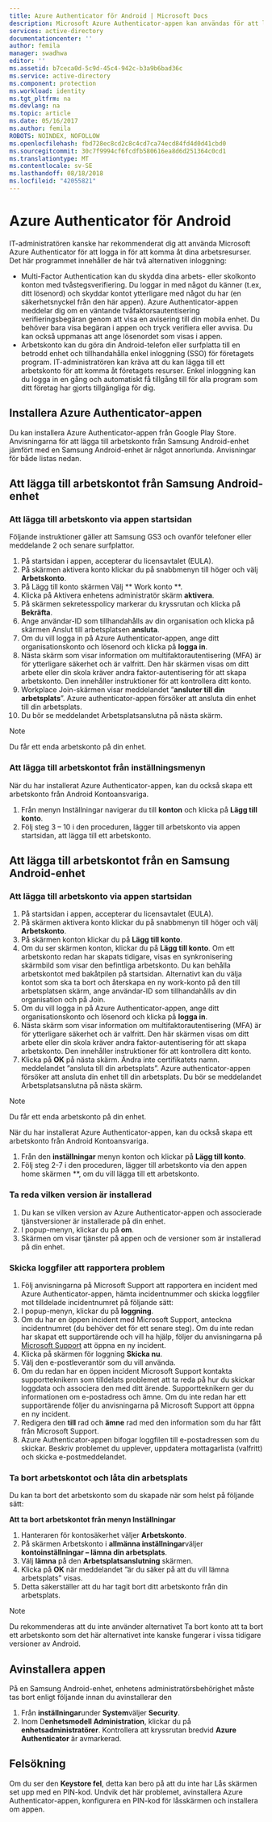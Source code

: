 ```yaml
---
title: Azure Authenticator för Android | Microsoft Docs
description: Microsoft Azure Authenticator-appen kan användas för att logga in för att få åtkomst till arbetsresurser. Azure Authenticator-appen meddelar dig om en väntande tvåfaktorsautentisering verifieringsbegäran genom att visa en avisering till din mobila enhet.
services: active-directory
documentationcenter: ''
author: femila
manager: swadhwa
editor: ''
ms.assetid: b7ceca0d-5c9d-45c4-942c-b3a9b6bad36c
ms.service: active-directory
ms.component: protection
ms.workload: identity
ms.tgt_pltfrm: na
ms.devlang: na
ms.topic: article
ms.date: 05/16/2017
ms.author: femila
ROBOTS: NOINDEX, NOFOLLOW
ms.openlocfilehash: fbd728ec8cd2c8c4cd7ca74ecd84fd4d0d41cbd0
ms.sourcegitcommit: 30c7f9994cf6fcdfb580616ea8d6d251364c0cd1
ms.translationtype: MT
ms.contentlocale: sv-SE
ms.lasthandoff: 08/18/2018
ms.locfileid: "42055821"
---
```

# <a name="azure-authenticator-for-android"></a>Azure Authenticator för Android
IT-administratören kanske har rekommenderat dig att använda Microsoft Azure Authenticator för att logga in för att komma åt dina arbetsresurser. Det här programmet innehåller de här två alternativen inloggning:

* Multi-Factor Authentication kan du skydda dina arbets- eller skolkonto konton med tvåstegsverifiering. Du loggar in med något du känner (t.ex, ditt lösenord) och skyddar kontot ytterligare med något du har (en säkerhetsnyckel från den här appen). Azure Authenticator-appen meddelar dig om en väntande tvåfaktorsautentisering verifieringsbegäran genom att visa en avisering till din mobila enhet. Du behöver bara visa begäran i appen och tryck verifiera eller avvisa. Du kan också uppmanas att ange lösenordet som visas i appen.
* Arbetskonto kan du göra din Android-telefon eller surfplatta till en betrodd enhet och tillhandahålla enkel inloggning (SSO) för företagets program. IT-administratören kan kräva att du kan lägga till ett arbetskonto för att komma åt företagets resurser. Enkel inloggning kan du logga in en gång och automatiskt få tillgång till för alla program som ditt företag har gjorts tillgängliga för dig.

## <a name="installing-the-azure-authenticator-app"></a>Installera Azure Authenticator-appen
Du kan installera Azure Authenticator-appen från Google Play Store.
Anvisningarna för att lägga till arbetskonto från Samsung Android-enhet jämfört med en Samsung Android-enhet är något annorlunda. Anvisningar för både listas nedan.

## <a name="adding-the-work-account-from-samsung-android-device"></a>Att lägga till arbetskontot från Samsung Android-enhet
### <a name="adding-the-work-account-through-the-app-home-screen"></a>Att lägga till arbetskonto via appen startsidan
Följande instruktioner gäller att Samsung GS3 och ovanför telefoner eller meddelande 2 och senare surfplattor.

1. På startsidan i appen, accepterar du licensavtalet (EULA).
2. På skärmen aktivera konto klickar du på snabbmenyn till höger och välj **Arbetskonto**.
3. På Lägg till konto skärmen Välj ** Work konto **.
4. Klicka på Aktivera enhetens administratör skärm **aktivera**.
5. På skärmen sekretesspolicy markerar du kryssrutan och klicka på **Bekräfta**.
6. Ange användar-ID som tillhandahålls av din organisation och klicka på skärmen Anslut till arbetsplatsen **ansluta**.
7. Om du vill logga in på Azure Authenticator-appen, ange ditt organisationskonto och lösenord och klicka på **logga in**.
8. Nästa skärm som visar information om multifaktorautentisering (MFA) är för ytterligare säkerhet och är valfritt. Den här skärmen visas om ditt arbete eller din skola kräver andra faktor-autentisering för att skapa arbetskonto. Den innehåller instruktioner för att kontrollera ditt konto.
9. Workplace Join-skärmen visar meddelandet ”**ansluter till din arbetsplats**”. Azure authenticator-appen försöker att ansluta din enhet till din arbetsplats.
10. Du bör se meddelandet Arbetsplatsanslutna på nästa skärm.

> [!NOTE]
> Du får ett enda arbetskonto på din enhet.
> 
> 

### <a name="adding-the-work-account-from-the-settings-menu"></a>Att lägga till arbetskontot från inställningsmenyn
När du har installerat Azure Authenticator-appen, kan du också skapa ett arbetskonto från Android Kontoansvariga.

1. Från menyn Inställningar navigerar du till **konton** och klicka på **Lägg till konto**.
2. Följ steg 3 – 10 i den proceduren, lägger till arbetskonto via appen startsidan, att lägga till ett arbetskonto.

## <a name="adding-the-work-account-from-a-non-samsung-android-device"></a>Att lägga till arbetskontot från en Samsung Android-enhet
### <a name="adding-the-work-account-through-the-app-home-screen"></a>Att lägga till arbetskonto via appen startsidan
1. På startsidan i appen, accepterar du licensavtalet (EULA).
2. På skärmen aktivera konto klickar du på snabbmenyn till höger och välj **Arbetskonto**.
3. På skärmen konton klickar du på **Lägg till konto**.
4. Om du ser skärmen konton, klickar du på **Lägg till konto**. Om ett arbetskonto redan har skapats tidigare, visas en synkronisering skärmbild som visar den befintliga arbetskonto. Du kan behålla arbetskontot med bakåtpilen på startsidan. Alternativt kan du välja kontot som ska ta bort och återskapa en ny work-konto på den till arbetsplatsen skärm, ange användar-ID som tillhandahålls av din organisation och på Join.
5. Om du vill logga in på Azure Authenticator-appen, ange ditt organisationskonto och lösenord och klicka på **logga in**.
6. Nästa skärm som visar information om multifaktorautentisering (MFA) är för ytterligare säkerhet och är valfritt. Den här skärmen visas om ditt arbete eller din skola kräver andra faktor-autentisering för att skapa arbetskonto. Den innehåller instruktioner för att kontrollera ditt konto.
7. Klicka på **OK** på nästa skärm. Ändra inte certifikatets namn.
   meddelandet ”ansluta till din arbetsplats”. Azure authenticator-appen försöker att ansluta din enhet till din arbetsplats.
   Du bör se meddelandet Arbetsplatsanslutna på nästa skärm.

> [!NOTE]
> Du får ett enda arbetskonto på din enhet.
> 
> 

När du har installerat Azure Authenticator-appen, kan du också skapa ett arbetskonto från Android Kontoansvariga.

1. Från den **inställningar** menyn konton och klickar på **Lägg till konto**.
2. Följ steg 2-7 i den proceduren, lägger till arbetskonto via den appen home skärmen **, om du vill lägga till ett arbetskonto.

### <a name="how-to-find-out-which-version-is-installed"></a>Ta reda vilken version är installerad
1. Du kan se vilken version av Azure Authenticator-appen och associerade tjänstversioner är installerade på din enhet.
2. I popup-menyn, klickar du på **om**.
3. Skärmen om visar tjänster på appen och de versioner som är installerad på din enhet.

### <a name="sending-log-files-to-report-issues"></a>Skicka loggfiler att rapportera problem
1. Följ anvisningarna på Microsoft Support att rapportera en incident med Azure Authenticator-appen, hämta incidentnummer och skicka loggfiler mot tilldelade incidentnumret på följande sätt:
2. I popup-menyn, klickar du på **loggning**.
3. Om du har en öppen incident med Microsoft Support, anteckna incidentnumret (du behöver det för ett senare steg). Om du inte redan har skapat ett supportärende och vill ha hjälp, följer du anvisningarna på [Microsoft Support](https://support.microsoft.com/contactus) att öppna en ny incident.
4. Klicka på skärmen för loggning **Skicka nu**.
5. Välj den e-postleverantör som du vill använda.
6. Om du redan har en öppen incident Microsoft Support kontakta supportteknikern som tilldelats problemet att ta reda på hur du skickar loggdata och associera den med ditt ärende. Supportteknikern ger du informationen om e-postadress och ämne. Om du inte redan har ett supportärende följer du anvisningarna på Microsoft Support att öppna en ny incident.
7. Redigera den **till** rad och **ämne** rad med den information som du har fått från Microsoft Support.
8. Azure Authenticator-appen bifogar loggfilen till e-postadressen som du skickar. Beskriv problemet du upplever, uppdatera mottagarlista (valfritt) och skicka e-postmeddelandet.

### <a name="deleting-the-work-account-and-leaving-your-workplace"></a>Ta bort arbetskontot och låta din arbetsplats
Du kan ta bort det arbetskonto som du skapade när som helst på följande sätt:

**Att ta bort arbetskontot från menyn Inställningar**

1. Hanteraren för kontosäkerhet väljer **Arbetskonto**.
2. På skärmen Arbetskonto i **allmänna inställningar**väljer **kontoinställningar – lämna din arbetsplats**.
3. Välj **lämna** på den **Arbetsplatsanslutning** skärmen.
4. Klicka på **OK** när meddelandet ”är du säker på att du vill lämna arbetsplats” visas.
5. Detta säkerställer att du har tagit bort ditt arbetskonto från din arbetsplats.

> [!NOTE]
> Du rekommenderas att du inte använder alternativet Ta bort konto att ta bort ett arbetskonto som det här alternativet inte kanske fungerar i vissa tidigare versioner av Android.
> 
> 

## <a name="uninstalling-the-app"></a>Avinstallera appen
På en Samsung Android-enhet, enhetens administratörsbehörighet måste tas bort enligt följande innan du avinstallerar den 

1. Från **inställningar**under **System**väljer **Security**.
2. Inom D**enhetsmodell Administration**, klickar du på **enhetsadministratörer**. Kontrollera att kryssrutan bredvid **Azure Authenticator** är avmarkerad.

## <a name="troubleshooting"></a>Felsökning
Om du ser den **Keystore fel**, detta kan bero på att du inte har Lås skärmen set upp med en PIN-kod. Undvik det här problemet, avinstallera Azure Authenticator-appen, konfigurera en PIN-kod för låsskärmen och installera om appen.

